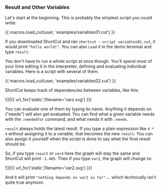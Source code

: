 ### Result and Other Variables

Let's start at the beginning.
This is probably the simplest script you could write:

{{ macros.load_cut(user, 'examples/variables01.cut') }}

If you downloaded ShortCut and ran `shortcut --script variables01.cut`, it would print
`"hello world!"`. You can also `Load` it in the demo terminal and type `result`.

You don't have to run a whole script at once though.
You'll spend most of your time editing it in the interpreter,
defining and evaluating individual variables.
Here is a script with several of them.

{{ macros.load_cut(user, 'examples/variables02.cut') }}

ShortCut keeps track of dependencies between variables, like this:

![]({{ url_for('static',filename='vars.svg') }})

You can evaluate one of them by typing its name.
Anything it depends on ("needs") will also get evaluated.
You can find what a given variable needs with the `:neededfor` command,
and what needs it with `:needs`.

`result` always holds the latest result.
If you type a plain expression like `4 * 4` without assigning it to a variable,
that becomes the new `result`.
You can also assign it yourself when the script is done to say what the final result should be.

So, if you type `result` or `var4` here the graph will stay the same and
ShortCut will print `-1.485`. Then if you type `var2`, the graph will change to:

![]({{ url_for('static',filename='var2.svg') }})

And it will print `"nothing depends on var2 so far"`.... which technically isn't quite true anymore.
